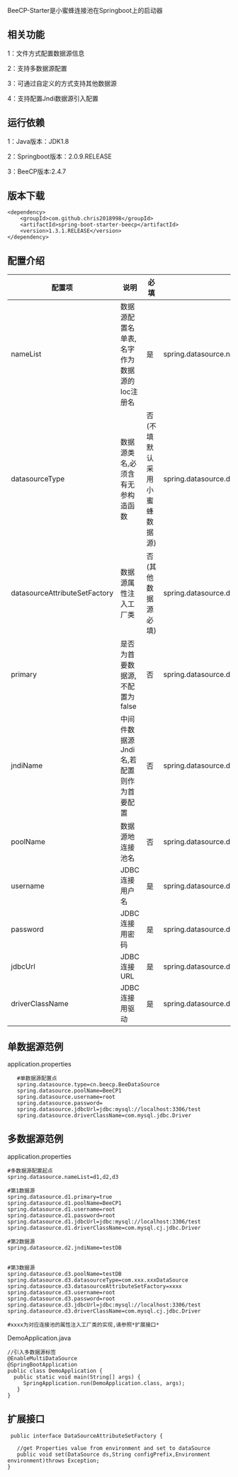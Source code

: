BeeCP-Starter是小蜜蜂连接池在Springboot上的启动器


**相关功能**
---
1：文件方式配置数据源信息

2：支持多数据源配置

3：可通过自定义的方式支持其他数据源

4：支持配置Jndi数据源引入配置


**运行依赖**
---
1：Java版本：JDK1.8

2：Springboot版本：2.0.9.RELEASE

3：BeeCP版本:2.4.7


**版本下载**
---
    <dependency>
    	<groupId>com.github.chris2018998</groupId>
    	<artifactId>spring-boot-starter-beecp</artifactId>
    	<version>1.3.1.RELEASE</version>
    </dependency>


**配置介绍**
---

| 配置项                        |      说明                            | 必填   |         参考数据                                           |  
|------------------------------|--------------------------------------|---------------|-----------------------------------------------------------|         
|nameList                      | 数据源配置名单表,名字作为数据源的Ioc注册名 | 是           |spring.datasource.nameList=d1,d2,d3                        |     
|datasourceType                | 数据源类名,必须含有无参构造函数           | 否(不填默认采用小蜜蜂数据源)|spring.datasource.d1.datasourceType=cn.beecp.BeeDataSoruce |         
|datasourceAttributeSetFactory | 数据源属性注入工厂类                     | 否(其他数据源必填)        |spring.datasource.d1.datasourceAttributeSetFactory=xxxx    |
|primary                       | 是否为首要数据源,不配置为false           | 否                   |spring.datasource.d1.primary=true                          |
|jndiName                      | 中间件数据源Jndi名,若配置则作为首要配置    | 否                   |spring.datasource.d2.jndiName=testDB                      |
|poolName                      | 数据源地连接池名                         | 否                   |spring.datasource.d1.poolName=BeeCP1                     |
|username                      | JDBC连接用户名                          | 是                   |spring.datasource.d1.username=root                       |
|password                      | JDBC连接用密码                          | 是                   |spring.datasource.d1.password=root                       |
|jdbcUrl                       | JDBC连接URL                            | 是                   |spring.datasource.d1.jdbcUrl=jdbc:mysql://localhost:3306/test|
|driverClassName               | JDBC连接用驱动                          | 是                   |spring.datasource.d1.driverClassName=com.mysql.cj.jdbc.Driver|

  
**单数据源范例**
---
application.properties
   
       #单数据源配置点
       spring.datasource.type=cn.beecp.BeeDataSource
       spring.datasource.poolName=BeeCP1
       spring.datasource.username=root
       spring.datasource.password=
       spring.datasource.jdbcUrl=jdbc:mysql://localhost:3306/test
       spring.datasource.driverClassName=com.mysql.jdbc.Driver
  

**多数据源范例**
---
application.properties

    #多数据源配置起点
    spring.datasource.nameList=d1,d2,d3 
    
    #第1数据源
    spring.datasource.d1.primary=true  
    spring.datasource.d1.poolName=BeeCP1
    spring.datasource.d1.username=root
    spring.datasource.d1.password=root
    spring.datasource.d1.jdbcUrl=jdbc:mysql://localhost:3306/test
    spring.datasource.d1.driverClassName=com.mysql.cj.jdbc.Driver
     
    #第2数据源
    spring.datasource.d2.jndiName=testDB 
      
    
    #第3数据源
    spring.datasource.d3.poolName=testDB
    spring.datasource.d3.datasourceType=com.xxx.xxxDataSource
    spring.datasource.d3.datasourceAttributeSetFactory=xxxx
    spring.datasource.d3.username=root
    spring.datasource.d3.password=root
    spring.datasource.d3.jdbcUrl=jdbc:mysql://localhost:3306/test
    spring.datasource.d3.driverClassName=com.mysql.cj.jdbc.Driver
  
    #xxxx为对应连接池的属性注入工厂类的实现,请参照*扩展接口*
  
  
  
  DemoApplication.java   
     
    //引入多数据源标签
    @EnableMultiDataSource
    @SpringBootApplication
    public class DemoApplication {
      public static void main(String[] args) {
         SpringApplication.run(DemoApplication.class, args);
       }
    }
      

**扩展接口**
---

     public interface DataSourceAttributeSetFactory {
    
       //get Properties value from environment and set to dataSource
       public void set(DataSource ds,String configPrefix,Environment environment)throws Exception;
    }
    



  
  

